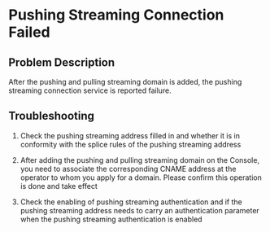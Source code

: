 # Pushing Streaming Connection Failed

## Problem Description

After the pushing and pulling streaming domain is added, the pushing streaming connection service is reported failure.

## Troubleshooting

1. Check the pushing streaming address filled in and whether it is in conformity with the splice rules of the pushing streaming address

2. After adding the pushing and pulling streaming domain on the Console, you need to associate the corresponding CNAME address at the operator to whom you apply for a domain. Please confirm this operation is done and take effect

3. Check the enabling of pushing streaming authentication and if the pushing streaming address needs to carry an authentication parameter when the pushing streaming authentication is enabled


